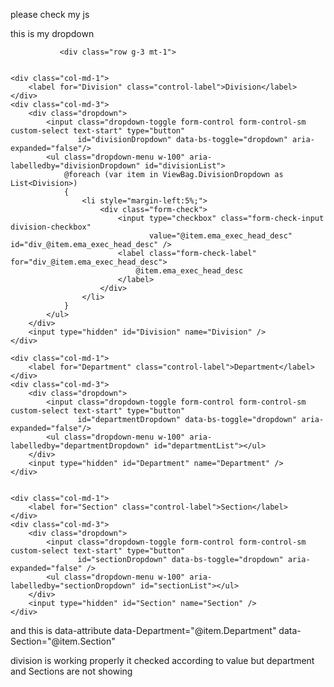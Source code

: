 <script>
document.addEventListener("DOMContentLoaded", function () {

    const KPIMaster = document.getElementById("form");
    const deleteButton = document.getElementById("deleteButton");
    const refNoLinks = document.querySelectorAll(".refNoLink");

    const divisionInput = document.getElementById('divisionDropdown');
    const departmentInput = document.getElementById('departmentDropdown');
    const sectionInput = document.getElementById('sectionDropdown');

    const divisionHidden = document.getElementById('Division');
    const departmentHidden = document.getElementById('Department');
    const sectionHidden = document.getElementById('Section');

    const deptList = document.getElementById('departmentList');
    const secList = document.getElementById('sectionList');

    // ==========================
    // Load Departments
    // ==========================
    function loadDepartments(callback) {
        const selectedDivisions = divisionHidden.value.split(';').filter(x => x);
        deptList.innerHTML = '';
        secList.innerHTML = '';
        departmentInput.value = '';
        sectionInput.value = '';

        if (selectedDivisions.length === 0) {
            if (callback) callback();
            return;
        }

        let requests = selectedDivisions.length;
        selectedDivisions.forEach(division => {
            $.getJSON('/TPR/GetDepartments', { division: division }, function (data) {
                data.forEach(dept => {
                    deptList.insertAdjacentHTML("beforeend", `
                        <li style="margin-left:5%;">
                            <div class="form-check">
                                <input type="checkbox" class="form-check-input department-checkbox"
                                    data-division="${dept.ema_exec_head_desc}"
                                    value="${dept.ema_dept_desc}"
                                    id="dept_${dept.ema_dept_desc.replace(/\s+/g, '_')}">
                                <label class="form-check-label" for="dept_${dept.ema_dept_desc.replace(/\s+/g, '_')}">
                                    ${dept.ema_dept_desc}
                                </label>
                            </div>
                        </li>
                    `);
                });
            }).always(() => {
                requests--;
                if (requests === 0) {
                    // Delay callback slightly to allow DOM to update
                    setTimeout(() => {
                        if (callback) callback();
                    }, 100);
                }
            });
        });
    }

    // ==========================
    // Load Sections
    // ==========================
    function loadSections(callback) {
        const selectedDepts = Array.from(document.querySelectorAll('.department-checkbox:checked'));
        secList.innerHTML = '';
        sectionInput.value = '';

        if (selectedDepts.length === 0) {
            if (callback) callback();
            return;
        }

        let requests = selectedDepts.length;
        selectedDepts.forEach(cb => {
            const division = cb.getAttribute('data-division');
            const dept = cb.value;

            $.getJSON('/TPR/GetSections', { division: division, department: dept }, function (data) {
                data.forEach(sec => {
                    secList.insertAdjacentHTML("beforeend", `
                        <li style="margin-left:5%;">
                            <div class="form-check">
                                <input type="checkbox" class="form-check-input section-checkbox"
                                    value="${sec.ema_section_desc}"
                                    id="sec_${sec.ema_section_desc.replace(/\s+/g, '_')}">
                                <label class="form-check-label" for="sec_${sec.ema_section_desc.replace(/\s+/g, '_')}">
                                    ${sec.ema_section_desc}
                                </label>
                            </div>
                        </li>
                    `);
                });
            }).always(() => {
                requests--;
                if (requests === 0) {
                    setTimeout(() => {
                        if (callback) callback();
                    }, 100);
                }
            });
        });
    }

    // ==========================
    // Edit Click Logic
    // ==========================
    refNoLinks.forEach(link => {
        link.addEventListener("click", function (event) {
            event.preventDefault();
            KPIMaster.style.display = "block";

            // Fill basic fields
            document.getElementById("KPICode").value = this.getAttribute("data-KPICode");
            document.getElementById("KPILevel").value = this.getAttribute("data-KPILevel");
            document.getElementById("Company").value = this.getAttribute("data-Company");
            document.getElementById("PerspectiveID").value = this.getAttribute("data-PerspectiveID");
            document.getElementById("TypeofKPIID").value = this.getAttribute("data-TypeofKPIID");
            document.getElementById("UnitID").value = this.getAttribute("data-UnitID");
            document.getElementById("KPIDefination").value = this.getAttribute("data-KPIDefination");
            document.getElementById("KPIDetails").value = this.getAttribute("data-KPIDetails");
            document.getElementById("PeriodicityID").value = this.getAttribute("data-PeriodicityName");
            document.getElementById("GoodPerformance").value = this.getAttribute("data-GoodPerformance");
            document.getElementById("NoofDecimal").value = this.getAttribute("data-NoofDecimal");
            document.getElementById("KPIID").value = this.getAttribute("data-id");

            // Handle Divisions
            const divisionValues = this.getAttribute("data-Division")?.split(';').map(v => v.trim()) || [];
            document.querySelectorAll('.division-checkbox').forEach(cb => {
                cb.checked = divisionValues.includes(cb.value.trim());
            });
            const selectedDivisions = Array.from(document.querySelectorAll('.division-checkbox:checked')).map(cb => cb.value);
            divisionHidden.value = selectedDivisions.join(';');
            divisionInput.value = selectedDivisions.length ? `${selectedDivisions.length} selected` : '';

            // Handle Departments (after AJAX)
            loadDepartments(() => {
                const deptValues = this.getAttribute("data-Department")?.split(',').map(v => v.trim().replace(/&amp;/g, '&')) || [];
                document.querySelectorAll('.department-checkbox').forEach(cb => {
                    cb.checked = deptValues.includes(cb.value.trim());
                });
                const selectedDepartments = Array.from(document.querySelectorAll('.department-checkbox:checked')).map(cb => cb.value);
                departmentHidden.value = selectedDepartments.join(';');
                departmentInput.value = selectedDepartments.length ? `${selectedDepartments.length} selected` : '';

                // Handle Sections (after AJAX)
                loadSections(() => {
                    const sectionValues = this.getAttribute("data-Section")?.split(',').map(v => v.trim().replace(/&amp;/g, '&')) || [];
                    document.querySelectorAll('.section-checkbox').forEach(cb => {
                        cb.checked = sectionValues.includes(cb.value.trim());
                    });
                    const selectedSections = Array.from(document.querySelectorAll('.section-checkbox:checked')).map(cb => cb.value);
                    sectionHidden.value = selectedSections.join(';');
                    sectionInput.value = selectedSections.length ? `${selectedSections.length} selected` : '';
                });
            });

            if (deleteButton) {
                deleteButton.style.display = "inline-block";
            }
        });
    });
});
</script>




please check my js 
<script>
document.addEventListener("DOMContentLoaded", function () {
 
    const KPIMaster = document.getElementById("form");
    const deleteButton = document.getElementById("deleteButton");
    const refNoLinks = document.querySelectorAll(".refNoLink");

    const divisionInput = document.getElementById('divisionDropdown');
    const departmentInput = document.getElementById('departmentDropdown');
    const sectionInput = document.getElementById('sectionDropdown');

    const divisionHidden = document.getElementById('Division');
    const departmentHidden = document.getElementById('Department');
    const sectionHidden = document.getElementById('Section');

    const deptList = document.getElementById('departmentList');
    const secList = document.getElementById('sectionList');

  
    function loadDepartments(callback) {
        const selectedDivisions = divisionHidden.value.split(';').filter(x => x);
        deptList.innerHTML = '';
        secList.innerHTML = '';
        departmentInput.value = '';
        sectionInput.value = '';

        if (selectedDivisions.length === 0) {
            if (callback) callback();
            return;
        }

        let requests = selectedDivisions.length;
        selectedDivisions.forEach(division => {
            $.getJSON('/TPR/GetDepartments', { division: division }, function (data) {
                data.forEach(dept => {
                    deptList.innerHTML += `
                        <li style="margin-left:5%;">
                            <div class="form-check">
                                <input type="checkbox" class="form-check-input department-checkbox"
                                    data-division="${dept.ema_exec_head_desc}"
                                    value="${dept.ema_dept_desc}"
                                    id="dept_${dept.ema_dept_desc.replace(/\s+/g, '_')}">
                                <label class="form-check-label" for="dept_${dept.ema_dept_desc.replace(/\s+/g, '_')}">
                                    ${dept.ema_dept_desc}
                                </label>
                            </div>
                        </li>`;
                });
            }).always(() => {
                requests--;
                if (requests === 0 && callback) callback();
            });
        });
    }

    function loadSections(callback) {
        const selectedDepts = Array.from(document.querySelectorAll('.department-checkbox:checked'));
        secList.innerHTML = '';
        sectionInput.value = '';

        if (selectedDepts.length === 0) {
            if (callback) callback();
            return;
        }

        let requests = selectedDepts.length;
        selectedDepts.forEach(cb => {
            const division = cb.getAttribute('data-division');
            const dept = cb.value;

            $.getJSON('/TPR/GetSections', { division: division, department: dept }, function (data) {
                data.forEach(sec => {
                    secList.innerHTML += `
                        <li style="margin-left:5%;">
                            <div class="form-check">
                                <input type="checkbox" class="form-check-input section-checkbox"
                                    value="${sec.ema_section_desc}"
                                    id="sec_${sec.ema_section_desc.replace(/\s+/g, '_')}">
                                <label class="form-check-label" for="sec_${sec.ema_section_desc.replace(/\s+/g, '_')}">
                                    ${sec.ema_section_desc}
                                </label>
                            </div>
                        </li>`;
                });
            }).always(() => {
                requests--;
                if (requests === 0 && callback) callback();
            });
        });
    }
    refNoLinks.forEach(link => {
        link.addEventListener("click", function (event) {
            event.preventDefault();
            KPIMaster.style.display = "block";

            document.getElementById("KPICode").value = this.getAttribute("data-KPICode");
            document.getElementById("KPILevel").value = this.getAttribute("data-KPILevel");
            document.getElementById("Company").value = this.getAttribute("data-Company");
            document.getElementById("PerspectiveID").value = this.getAttribute("data-PerspectiveID");
            document.getElementById("TypeofKPIID").value = this.getAttribute("data-TypeofKPIID");
            document.getElementById("UnitID").value = this.getAttribute("data-UnitID");
            document.getElementById("KPIDefination").value = this.getAttribute("data-KPIDefination");
            document.getElementById("KPIDetails").value = this.getAttribute("data-KPIDetails");
            document.getElementById("PeriodicityID").value = this.getAttribute("data-PeriodicityName");
            document.getElementById("GoodPerformance").value = this.getAttribute("data-GoodPerformance");
            document.getElementById("NoofDecimal").value = this.getAttribute("data-NoofDecimal");
            document.getElementById("KPIID").value = this.getAttribute("data-id");

       
            const divisionValues = this.getAttribute("data-Division")?.split(';').map(v => v.trim()) || [];
            document.querySelectorAll('.division-checkbox').forEach(cb => {
                cb.checked = divisionValues.includes(cb.value.trim());
            });
            const selectedDivisions = Array.from(document.querySelectorAll('.division-checkbox:checked')).map(cb => cb.value);
            divisionHidden.value = selectedDivisions.join(';');
            divisionInput.value = selectedDivisions.length ? `${selectedDivisions.length} selected` : '';

          
            loadDepartments(() => {
                const deptValues = this.getAttribute("data-department")?.split(',').map(v => v.trim().replace(/&amp;/g, '&')) || [];
                document.querySelectorAll('.department-checkbox').forEach(cb => {
                    cb.checked = deptValues.includes(cb.value.trim());
                });
                const selectedDepartments = Array.from(document.querySelectorAll('.department-checkbox:checked')).map(cb => cb.value);
                departmentHidden.value = selectedDepartments.join(';');
                departmentInput.value = selectedDepartments.length ? `${selectedDepartments.length} selected` : '';

             
                loadSections(() => {
                    const sectionValues = this.getAttribute("data-section")?.split(',').map(v => v.trim().replace(/&amp;/g, '&')) || [];
                    document.querySelectorAll('.section-checkbox').forEach(cb => {
                        cb.checked = sectionValues.includes(cb.value.trim());
                    });
                    const selectedSections = Array.from(document.querySelectorAll('.section-checkbox:checked')).map(cb => cb.value);
                    sectionHidden.value = selectedSections.join(';');
                    sectionInput.value = selectedSections.length ? `${selectedSections.length} selected` : '';
                });
            });

            if (deleteButton) {
                deleteButton.style.display = "inline-block";
            }
        });
    });
});
</script>

this is my dropdown 

               <div class="row g-3 mt-1">

  
    <div class="col-md-1">
        <label for="Division" class="control-label">Division</label>
    </div>
    <div class="col-md-3">
        <div class="dropdown">
            <input class="dropdown-toggle form-control form-control-sm custom-select text-start" type="button"
                   id="divisionDropdown" data-bs-toggle="dropdown" aria-expanded="false"/>
            <ul class="dropdown-menu w-100" aria-labelledby="divisionDropdown" id="divisionList">
                @foreach (var item in ViewBag.DivisionDropdown as List<Division>)
                {
                    <li style="margin-left:5%;">
                        <div class="form-check">
                            <input type="checkbox" class="form-check-input division-checkbox"
                                   value="@item.ema_exec_head_desc" id="div_@item.ema_exec_head_desc" />
                            <label class="form-check-label" for="div_@item.ema_exec_head_desc">
                                @item.ema_exec_head_desc
                            </label>
                        </div>
                    </li>
                }
            </ul>
        </div>
        <input type="hidden" id="Division" name="Division" />
    </div>

    <div class="col-md-1">
        <label for="Department" class="control-label">Department</label>
    </div>
    <div class="col-md-3">
        <div class="dropdown">
            <input class="dropdown-toggle form-control form-control-sm custom-select text-start" type="button"
                   id="departmentDropdown" data-bs-toggle="dropdown" aria-expanded="false"/>
            <ul class="dropdown-menu w-100" aria-labelledby="departmentDropdown" id="departmentList"></ul>
        </div>
        <input type="hidden" id="Department" name="Department" />
    </div>

 
    <div class="col-md-1">
        <label for="Section" class="control-label">Section</label>
    </div>
    <div class="col-md-3">
        <div class="dropdown">
            <input class="dropdown-toggle form-control form-control-sm custom-select text-start" type="button"
                   id="sectionDropdown" data-bs-toggle="dropdown" aria-expanded="false" />
            <ul class="dropdown-menu w-100" aria-labelledby="sectionDropdown" id="sectionList"></ul>
        </div>
        <input type="hidden" id="Section" name="Section" />
    </div>

</div>


and this is data-attribute 
data-Department="@item.Department"
data-Section="@item.Section"

division is working properly it checked according to value but department and Sections are not showing 
